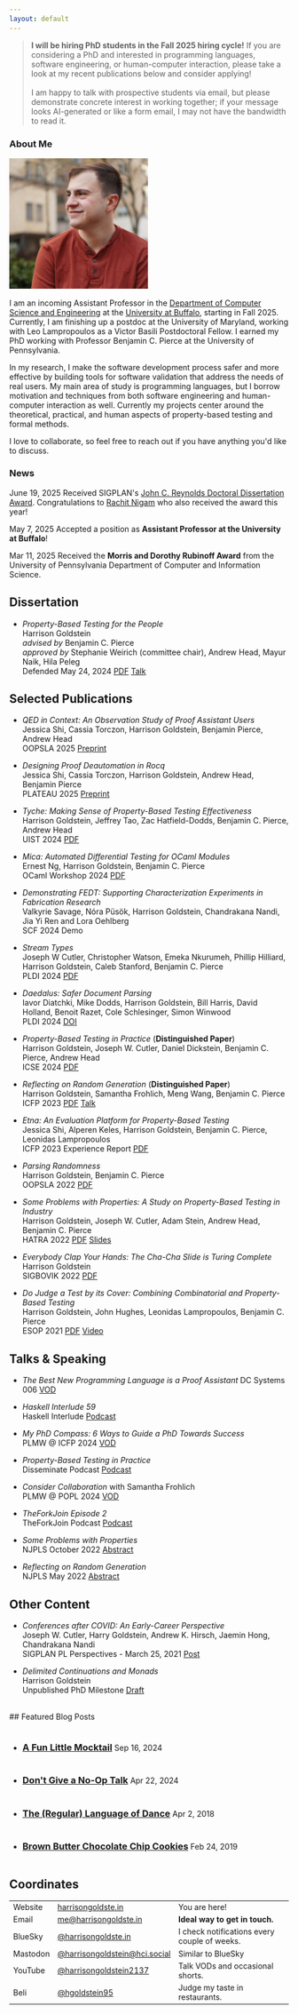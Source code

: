 ```yaml
---
layout: default
---
```


<blockquote>
<strong>I will be hiring PhD students in the Fall 2025 hiring cycle!</strong> If you are considering
a PhD and interested in programming languages, software engineering, or human-computer interaction,
please take a look at my recent publications below and consider applying!
<br/><br/>
I am happy to talk with prospective students via email, but please demonstrate concrete interest in
working together; if your message looks AI-generated or like a form email, I may not have the
bandwidth to read it.
</blockquote>

### About Me

<div class="about-me">
<img class="profile-picture" style="max-width: 250px" src="img/profile.jpeg">

<p>
I am an incoming Assistant Professor in the
<a href="https://engineering.buffalo.edu/computer-science-engineering.html">Department of Computer Science and Engineering</a>
at the
<a href="https://www.buffalo.edu/">University at Buffalo</a>,
starting in Fall 2025.
Currently, I am finishing up a postdoc at the University of Maryland, working with Leo Lampropoulos
as a Victor Basili Postdoctoral Fellow.
I earned my PhD working with Professor Benjamin C. Pierce at the University of Pennsylvania.
</p>

<p>
In my research, I make the software development process safer and more effective by building tools
for software validation that address the needs of real users. My main area of study is programming
languages, but I borrow motivation and techniques from both software engineering and human-computer
interaction as well. Currently my projects center around the theoretical, practical, and human
aspects of property-based testing and formal methods.
</p>

<p>
I love to collaborate, so feel free to reach out if you have anything you'd like to discuss.
</p>

<h3>News</h3>
<p>
<span class="highlight">June 19, 2025</span> Received SIGPLAN's <a href="https://www.sigplan.org/Awards/Dissertation/">John C. Reynolds Doctoral Dissertation Award</a>.
Congratulations to <a href="https://people.csail.mit.edu/rachit/">Rachit Nigam</a> who also received the award this year!
</p>

<p>
<span class="highlight">May 7, 2025</span> Accepted a position as <b>Assistant Professor at the University at Buffalo</b>!
</p>

<p>
<span class="highlight">Mar 11, 2025</span> Received the <b>Morris and Dorothy Rubinoff Award</b> from the University of Pennsylvania Department of Computer and Information Science.
</p>

<div style="clear: right;"></div>
</div>

## Dissertation

- <i>Property-Based Testing for the People</i><br/>
Harrison Goldstein<br/>
<i>advised by</i> Benjamin C. Pierce<br/>
<i>approved by</i> Stephanie Weirich (committee chair), Andrew Head, Mayur Naik, Hila Peleg<br/>
Defended May 24, 2024 [PDF](papers/dissertation.pdf) [Talk](https://youtu.be/S05JywB-xDE)

## Selected Publications

- <i>QED in Context: An Observation Study of Proof Assistant Users</i><br/>
Jessica Shi, Cassia Torczon, Harrison Goldstein, Benjamin Pierce, Andrew Head<br/>
OOPSLA 2025 [Preprint](https://jwshii.github.io/OOPSLA25.pdf)

- <i>Designing Proof Deautomation in Rocq</i><br/>
Jessica Shi, Cassia Torczon, Harrison Goldstein, Andrew Head, Benjamin Pierce<br/>
PLATEAU 2025 [Preprint](https://jwshii.github.io/deauto.pdf)

- <i>Tyche: Making Sense of Property-Based Testing Effectiveness</i><br/>
Harrison Goldstein, Jeffrey Tao, Zac Hatfield-Dodds, Benjamin C. Pierce, Andrew Head<br/>
UIST 2024 [PDF](papers/uist24-tyche.pdf)

- <i>Mica: Automated Differential Testing for OCaml Modules</i><br/>
Ernest Ng, Harrison Goldstein, Benjamin C. Pierce<br/>
OCaml Workshop 2024 [PDF](papers/ocaml24-mica.pdf)

- <i>Demonstrating FEDT: Supporting Characterization Experiments in Fabrication Research</i><br/>
Valkyrie Savage, Nóra Püsök, Harrison Goldstein, Chandrakana Nandi, Jia Yi Ren and Lora Oehlberg<br/>
SCF 2024 Demo

- <i>Stream Types</i><br/>
Joseph W Cutler, Christopher Watson, Emeka Nkurumeh, Phillip Hilliard, Harrison Goldstein, Caleb
Stanford, Benjamin C. Pierce<br/>
PLDI 2024 [PDF](https://www.cis.upenn.edu/~jwc/assets/stream-types.pdf)

- <i>Daedalus: Safer Document Parsing</i><br/>
Iavor Diatchki, Mike Dodds, Harrison Goldstein, Bill Harris, David Holland, Benoit Razet, Cole Schlesinger, Simon Winwood<br/>
PLDI 2024 [DOI](https://dl.acm.org/doi/10.1145/3656410)

- <i>Property-Based Testing in Practice</i> (<strong>Distinguished Paper</strong>)<br/>
Harrison Goldstein, Joseph W. Cutler, Daniel Dickstein, Benjamin C. Pierce, Andrew Head<br>
ICSE 2024 [PDF](papers/icse24-pbt-in-practice.pdf)

- <i>Reflecting on Random Generation</i> (<strong>Distinguished Paper</strong>)<br/>
Harrison Goldstein, Samantha Frohlich, Meng Wang, Benjamin C. Pierce<br>
ICFP 2023 [PDF](papers/icfp23-reflective.pdf) [Talk](https://www.youtube.com/live/ZQ_U-LANbc4?si=nJWlcufGBYnzcF3-&t=1316)

- <i>Etna: An Evaluation Platform for Property-Based Testing</i><br/>
Jessica Shi, Alperen Keles, Harrison Goldstein, Benjamin C. Pierce, Leonidas Lampropoulos<br>
ICFP 2023 Experience Report [PDF](papers/icfp23-etna.pdf)

- <i>Parsing Randomness</i><br/>
Harrison Goldstein, Benjamin C. Pierce<br>
OOPSLA 2022 [PDF](papers/oopsla22.pdf)

- <i>Some Problems with Properties: A Study on Property-Based Testing in Industry</i><br/>
Harrison Goldstein, Joseph W. Cutler, Adam Stein, Andrew Head, Benjamin C. Pierce<br>
HATRA 2022 [PDF](papers/hatra2022.pdf) [Slides](slides/hatra2022.pptx)

- <i>Everybody Clap Your Hands: The Cha-Cha Slide is Turing Complete</i><br>
Harrison Goldstein<br>
SIGBOVIK 2022 [PDF](papers/cha-cha-slide.pdf)

- <i>Do Judge a Test by its Cover: Combining Combinatorial and Property-Based Testing</i><br>
Harrison Goldstein, John Hughes, Leonidas Lampropoulos, Benjamin C. Pierce<br>
ESOP 2021 [PDF](papers/quick-cover.pdf) [Video](https://youtu.be/VCCz1AL3Jkc)

## Talks & Speaking

- <i>The Best New Programming Language is a Proof Assistant</i>
DC Systems 006 [VOD](https://www.youtube.com/watch?v=c5LOYzZx-0c)

- <i>Haskell Interlude 59</i><br>
Haskell Interlude [Podcast](https://haskell.foundation/podcast/59/)

- <i>My PhD Compass: 6 Ways to Guide a PhD Towards Success</i><br>
PLMW @ ICFP 2024 [VOD](https://youtu.be/UgABi44gMcI?si=F8_m3_8m7kjCbpfK)

- <i>Property-Based Testing in Practice</i><br>
Disseminate Podcast [Podcast](https://disseminatepodcast.podcastpage.io/episode/harry-goldstein-property-based-testing-55)

- <i>Consider Collaboration</i> with Samantha Frohlich<br>
PLMW @ POPL 2024 [VOD](https://www.youtube.com/watch?v=sSl-856qUOA)

- <i>TheForkJoin Episode 2</i><br>
TheForkJoin Podcast [Podcast](https://youtu.be/tEXq-eSiFwk?si=0tmSmEp2oK5Ucv4n)

- <i>Some Problems with Properties</i><br>
NJPLS October 2022 [Abstract](http://njpls.org/oct22.html#goldstein)

- <i>Reflecting on Random Generation</i><br>
NJPLS May 2022 [Abstract](http://njpls.org/may22.html#goldstein)


## Other Content

- <i> Conferences after COVID: An Early-Career Perspective</i><br>
Joseph W. Cutler, Harry Goldstein, Andrew K. Hirsch, Jaemin Hong, Chandrakana Nandi<br>
SIGPLAN PL Perspectives - March 25, 2021 [Post](https://blog.sigplan.org/2021/03/25/conferences-after-covid-an-early-career-perspective/)

- <i>Delimited Continuations and Monads</i><br>
Harrison Goldstein<br>
Unpublished PhD Milestone [Draft](papers/drafts/wpe-ii.pdf)

<br>
## Featured Blog Posts
<ul>
    <li>
    <h3 style="display: inline-block;">
        <a class="post-link" href="{% post_url 2024-09-16-mocktail %}">
            A Fun Little Mocktail
        </a>
    </h3>
    <span class="post-meta">Sep 16, 2024</span>
    </li>
    <li>
    <h3 style="display: inline-block;">
        <a class="post-link" href="{% post_url 2024-04-22-dont-give-a-no-op-talk %}">
            Don't Give a No-Op Talk
        </a>
    </h3>
    <span class="post-meta">Apr 22, 2024</span>
    </li>
    <li>
    <h3 style="display: inline-block;">
        <a class="post-link" href="{% post_url 2018-04-02-language-of-dance %}">
            The (Regular) Language of Dance
        </a>
    </h3>
    <span class="post-meta">Apr 2, 2018</span>
    </li>
    <li>
    <h3 style="display: inline-block;">
        <a class="post-link" href="{% post_url 2019-02-24-chocolate-chip-cookies %}">
            Brown Butter Chocolate Chip Cookies
        </a>
    </h3>
    <span class="post-meta">Feb 24, 2019</span>
    </li>
</ul>

## Coordinates

<table id="coordinates">
    <tbody>
    <tr>
        <td>Website</td>
        <td><a href="https://harrisongoldste.in">harrisongoldste.in</a></td>
        <td>You are here!</td>
    </tr>
    <tr>
        <td>Email</td>
        <td><a href="mailto:me@harrisongoldste.in">me@harrisongoldste.in</a></td>
        <td><strong>Ideal way to get in touch.</strong></td>
    </tr>
    <tr>
        <td>BlueSky</td>
        <td><a href="https://bsky.app/profile/harrisongoldste.in">@harrisongoldste.in</a></td>
        <td>I check notifications every couple of weeks.</td>
    </tr>
    <tr>
        <td>Mastodon</td>
        <td><a href="https://hci.social/@harrisongoldstein">@harrisongoldstein@hci.social</a></td>
        <td>Similar to BlueSky</td>
    </tr>
    <tr>
        <td>YouTube</td>
        <td><a href="https://www.youtube.com/channel/UCcc1UtCXkMfmkKnjjFIC7Zg">@harrisongoldstein2137</a></td>
        <td>Talk VODs and occasional shorts.</td>
    </tr>
    <tr>
        <td>Beli</td>
        <td><a href="https://beliapp.co/profile/hgoldstein95">@hgoldstein95</a></td>
        <td>Judge my taste in restaurants.</td>
    </tr>
    </tbody>
</table>